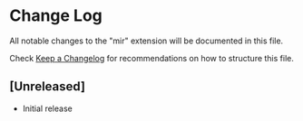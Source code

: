 # Change Log

All notable changes to the "mir" extension will be documented in this file.

Check [Keep a Changelog](http://keepachangelog.com/) for recommendations on how to structure this file.

## [Unreleased]

- Initial release